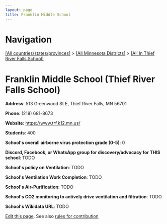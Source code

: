 ```yaml
---
layout: page
title: Franklin Middle School
---
```

# Navigation

[[All countries/states/provinces]](../../..) > [[All Minnesota Districts]](../..) > [[All In Thief River Falls School]](..)

# Franklin Middle School (Thief River Falls School)

**Address**: 513 Greenwood St E, Thief River Falls, MN 56701

**Phone**: (218) 681-8673

**Website**: <https://www.trf.k12.mn.us/>

**Students**: 400

**School's overall airborne virus protection grade (0-5)**: 0

**Discord, Facebook, or WhatsApp group for discovery/advocacy for THIS school**: TODO

**School's policy on Ventilation**: TODO

**School's Ventilation Work Completion**: TODO

**School's Air-Purification**: TODO

**School's CO2 monitoring to actively drive ventilation and filtration**: TODO

**School's Wikidata URL**: TODO


[Edit this page](https://github.com/ventilate-schools/MN/edit/main/./Thief_River_Falls_School/Franklin_Middle_School.md). See also [rules for contribution](../../../contribution-rules/)